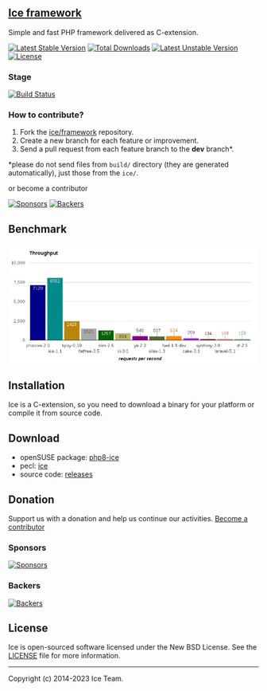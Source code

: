 ## [Ice framework](http://www.iceframework.org)
Simple and fast PHP framework delivered as C-extension.

[![Latest Stable Version](https://poser.pugx.org/iceframework/framework/v/stable.svg)](https://packagist.org/packages/iceframework/framework) [![Total Downloads](https://poser.pugx.org/iceframework/framework/downloads.svg)](https://packagist.org/packages/iceframework/framework) [![Latest Unstable Version](https://poser.pugx.org/iceframework/framework/v/unstable.svg)](https://packagist.org/packages/iceframework/framework) [![License](https://poser.pugx.org/iceframework/framework/license.svg)](https://packagist.org/packages/iceframework/framework)

### Stage
[![Build Status](https://travis-ci.org/ice/framework.svg?branch=dev)](https://travis-ci.org/ice/framework)

### How to contribute?
1. Fork the [ice/framework](https://github.com/ice/framework) repository.
2. Create a new branch for each feature or improvement.
3. Send a pull request from each feature branch to the **dev** branch*.

*please do not send files from `build/` directory (they are generated automatically), just those from the `ice/`.

or become a contributor

[![Sponsors](https://opencollective.com/ice/tiers/sponsor/badge.svg?label=sponsor&color=brightgreen)](#sponsors)
[![Backers](https://opencollective.com/ice/tiers/backer/badge.svg?label=backer&color=brightgreen)](#backers)

## Benchmark
[![RPS](https://raw.githubusercontent.com/ice/website/master/public/img/doc/benchmark.jpg)](http://www.iceframework.org/doc/introduction/benchmark)

## Installation
Ice is a C-extension, so you need to download a binary for your platform or compile it from source code.

## Download
* openSUSE package: [php8-ice](https://software.opensuse.org/package/php8-ice)
* pecl: [ice](https://pecl.php.net/package/ice)
* source code: [releases](https://github.com/ice/framework/tags)

## Donation
Support us with a donation and help us continue our activities. [Become a contributor](https://opencollective.com/ice)

### Sponsors
[![Sponsors](https://opencollective.com/ice/tiers/sponsor.svg?avatarHeight=48&width=800)](https://opencollective.com/ice)

### Backers
[![Backers](https://opencollective.com/ice/tiers/backer.svg?avatarHeight=36&width=800)](https://opencollective.com/ice)

## License
Ice is open-sourced software licensed under the New BSD License. See the [LICENSE](http://www.iceframework.org/license) file for more information.

***
Copyright (c) 2014-2023 Ice Team.
